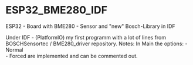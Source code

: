 # ESP32_BME280_IDF
ESP32 - Board with BME280 - Sensor and "new" Bosch-Library in IDF


Under IDF - (PlatformIO) my first programm with a lot of lines from BOSCHSensortec / BME280_driver repository.
Notes:
  In Main the options:
    - Normal  
    - Forced
  are implemented and can be commented out.

